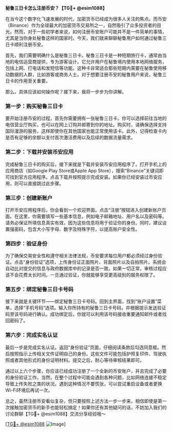 **秘鲁三日卡怎么注册币安？【TG💪+ @esim1088】**

在当今这个数字化飞速发展的时代，加密货币已经成为很多人关注的焦点。而币安（Binance）作为全球最大的加密货币交易所之一，自然吸引了众多投资者的目光。然而，对于一些初学者来说，如何注册币安账户可能并不是一件简单的事情，尤其是当你身处秘鲁这样的国家时。今天，我们就来聊聊秘鲁用户如何通过秘鲁三日卡顺利注册币安。

首先，我们需要明确什么是秘鲁三日卡。秘鲁三日卡是一种短期旅行卡，通常由当地的电信运营商提供，专为游客设计。它允许用户在秘鲁境内使用本地网络服务，包括上网、打电话和发短信等功能。这种卡非常适合那些短期内需要在秘鲁使用移动数据的人群，比如游客或商务人士。对于想要注册币安的秘鲁用户来说，秘鲁三日卡的作用至关重要。

那么，具体应该如何操作呢？接下来，我将一步步为你讲解。

### 第一步：购买秘鲁三日卡

要开始注册币安的过程，首先你需要拥有一张秘鲁三日卡。你可以选择前往当地的电信营业厅购买，也可以在网上订购并邮寄到你的地址。购买时，请确保选择支持国际漫游的服务，这样即使你在其他国家也能正常使用该卡。此外，记得检查卡内是否有足够的余额以支付首次激活费用以及后续的数据流量需求。

### 第二步：下载并安装币安应用

完成秘鲁三日卡的购买后，接下来就是下载并安装币安应用程序了。打开手机上的应用商店（如Google Play Store或Apple App Store），搜索“Binance”关键词即可找到官方应用程序。点击下载并按照提示完成安装。如果你已经安装过币安应用，则可以直接跳过此步骤。

### 第三步：创建新账户

打开币安应用程序后，你会看到一个欢迎界面。点击“注册”按钮进入创建新账户页面。在这里，你需要填写一些基本信息，例如电子邮箱地址、用户名以及密码等。请务必保证所填信息真实有效，因为这些信息将用于验证你的身份。同时，建议设置强密码，包含大小写字母、数字及特殊字符，以提高账户安全性。

### 第四步：验证身份

为了确保交易安全性和遵守相关法律法规，币安要求每位用户都必须经过身份验证。点击“身份验证”选项，上传身份证正面照片、背面照片以及自拍照片。系统会自动比对提交的信息与政府数据库中的记录是否一致。如果一切正常，审核过程应该不会花费太长时间。一旦通过验证，你就能够享受更高级别的服务权限了。

### 第五步：绑定秘鲁三日卡号码

接下来就是关键环节——绑定秘鲁三日卡号码。回到主界面，找到“账户设置”菜单，选择“手机号码”选项。输入你所持有的秘鲁三日卡号码，并根据提示发送验证码至该号码进行确认。成功绑定后，你就可以利用该号码接收重要通知邮件或者找回密码了。

### 第六步：完成实名认证

最后一步是完成实名认证。返回“身份验证”页面，仔细阅读条款后勾选同意框。然后按照指示上传相关文件证明自己的身份。这些文件可能包括护照复印件、驾驶执照或者其他形式的身份证明材料。提交之后，耐心等待审核结果即可。

通过以上六个步骤，你应该已经成功注册了一个全新的币安账户，并且完成了必要的身份验证工作。当然，在整个过程中可能会遇到各种问题，比如网络连接不稳定导致上传失败之类的状况。遇到这种情况不要慌张，可以尝试重启设备或者更换Wi-Fi环境后再试一次。

总之，虽然注册币安看似复杂，但只要按照上述方法一步一步来，相信即使是第一次接触加密货币的新手也能轻松搞定！如果你还有其他疑问的话，不妨加入我们的讨论群聊【TG💪+ @esim1088】交流分享经验哦～

[[TG💪+ @esim1088](https://t.me/s/esim1088) ![Image](https://i.postimg.cc/4NQfJmqS/Snipaste-2025-05-13-00-14-12.png)]